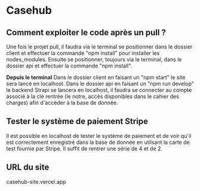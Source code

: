 # Casehub
## **Comment exploiter le code après un pull ?**
Une fois le projet pull, il faudra via le terminal se positionner dans le dossier client et effectuer la commande "npm install" pour installer les nodes_modules.
Ensuite se positionner, toujours via le terminal, dans le dossier api et effectuer la commande "npm install".

**Depuis le terminal**
Dans le dossier client en faisant un "npm start" le site sera lancé en localhost.
Dans le dossier api en faisant un "npm run develop" le backend Strapi se lancera en localhost, il faudra se connecter au compte associé à la clé rentrée (le notre, accès disponibles dans le cahier des charges) afin d'accéder à la base de donnée.

## **Tester le système de paiement Stripe**
Il est possible en localhost de tester le système de paiement et de voir qu'il est correctement enregistré dans la base de donnée en utilsant la carte de test fournie par Stripe. Il suffit de rentrer une série de 4 et de 2.

## **URL du site**
casehub-site.vercel.app
